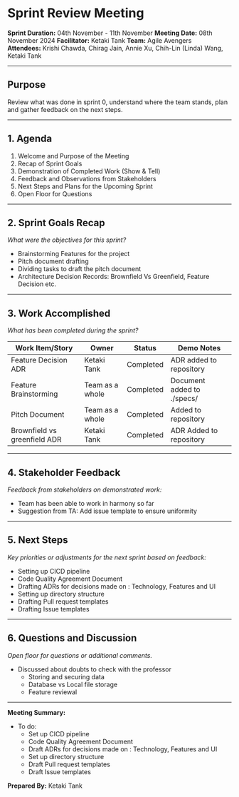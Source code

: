 # Sprint Review Meeting

**Sprint Duration:** 04th November - 11th November 
**Meeting Date:** 08th November 2024
**Facilitator:** Ketaki Tank 
**Team:** Agile Avengers  
**Attendees:** Krishi Chawda, Chirag Jain, Annie Xu, Chih-Lin (Linda) Wang, Ketaki Tank 

---

## Purpose  
Review what was done in sprint 0, understand where the team stands, plan and gather feedback on the next steps.

---

## 1. **Agenda**  
1. Welcome and Purpose of the Meeting  
2. Recap of Sprint Goals  
3. Demonstration of Completed Work (Show & Tell)  
4. Feedback and Observations from Stakeholders  
5. Next Steps and Plans for the Upcoming Sprint  
6. Open Floor for Questions  

---

## 2. **Sprint Goals Recap**  
*What were the objectives for this sprint?*  
- Brainstorming Features for the project 
- Pitch document drafting 
- Dividing tasks to draft the pitch document 
- Architecture Decision Records: Brownfield Vs Greenfield, Feature Decision etc.

---

## 3. **Work Accomplished**  
*What has been completed during the sprint?*  

| **Work Item/Story** | **Owner**  | **Status**    | **Demo Notes**                          |  
|----------------------|------------|---------------|-----------------------------------------|  
| Feature Decision ADR | Ketaki Tank | Completed   | ADR added to repository |  
| Feature Brainstorming | Team as a whole  | Completed     | Document added to ./specs/ |
| Pitch Document       | Team as a whole  | Completed    | Added to repository |  
| Brownfield vs greenfield ADR        | Ketaki Tank  | Completed     | ADR Added to repository |

---

## 4. **Stakeholder Feedback**  
*Feedback from stakeholders on demonstrated work:*  
- Team has been able to work in harmony so far
- Suggestion from TA: Add issue template to ensure uniformity  

---

## 5. **Next Steps**  
*Key priorities or adjustments for the next sprint based on feedback:*  
- Setting up CICD pipeline 
- Code Quality Agreement Document 
- Drafting ADRs for decisions made on : Technology, Features and UI
- Setting up directory structure 
- Drafting Pull request templates 
- Drafting Issue templates

---

## 6. **Questions and Discussion**  
*Open floor for questions or additional comments.*  
- Discussed about doubts to check with the professor
   - Storing and securing data
   - Database vs Local file storage
   - Feature reviewal  

---

**Meeting Summary:**  
- To do: 
    - Set up CICD pipeline 
    - Code Quality Agreement Document 
    - Draft ADRs for decisions made on : Technology, Features and UI
    - Set up directory structure 
    - Draft Pull request templates 
    - Draft Issue templates

**Prepared By:** Ketaki Tank
